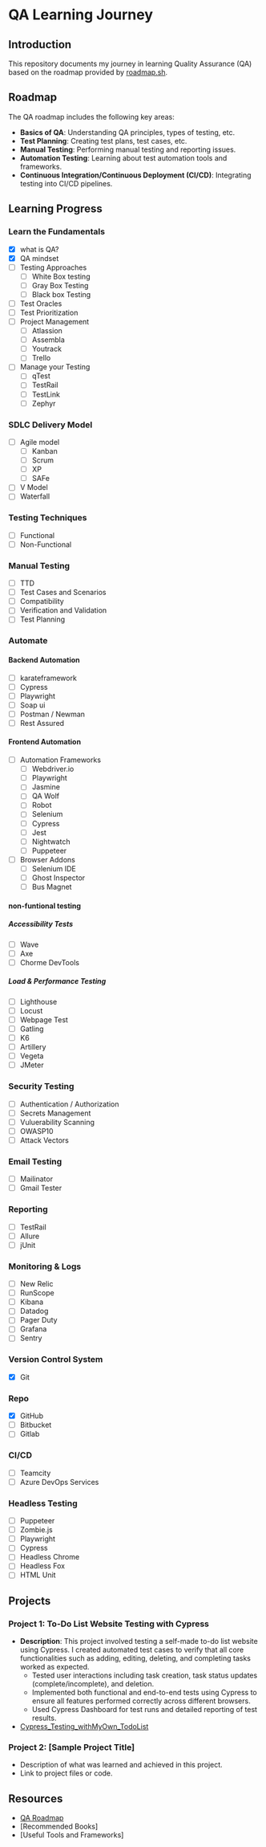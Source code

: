 # QA Learning Journey

## Introduction
This repository documents my journey in learning Quality Assurance (QA) based on the roadmap provided by [roadmap.sh](https://roadmap.sh/qa). 

## Roadmap
The QA roadmap includes the following key areas:
- **Basics of QA**: Understanding QA principles, types of testing, etc.
- **Test Planning**: Creating test plans, test cases, etc.
- **Manual Testing**: Performing manual testing and reporting issues.
- **Automation Testing**: Learning about test automation tools and frameworks.
- **Continuous Integration/Continuous Deployment (CI/CD)**: Integrating testing into CI/CD pipelines.

## Learning Progress
### Learn the Fundamentals
- [x]  what is QA?
- [x] QA mindset
- [ ] Testing Approaches
  - [ ] White Box testing
  - [ ] Gray Box Testing
  - [ ] Black box Testing
- [ ] Test Oracles
- [ ] Test Prioritization
- [ ] Project Management
  - [ ] Atlassion
  - [ ] Assembla
  - [ ] Youtrack
  - [ ] Trello
- [ ] Manage your Testing
  - [ ] qTest
  - [ ] TestRail
  - [ ] TestLink
  - [ ] Zephyr  

### SDLC Delivery Model
- [ ] Agile model
  - [ ] Kanban
  - [ ] Scrum
  - [ ] XP
  - [ ] SAFe
- [ ] V Model
- [ ] Waterfall

### Testing Techniques
- [ ] Functional
- [ ] Non-Functional

### Manual Testing
- [ ] TTD
- [ ] Test Cases and Scenarios
- [ ] Compatibility
- [ ] Verification and Validation
- [ ] Test Planning

### Automate

#### Backend Automation
- [ ] karateframework
- [ ] Cypress
- [ ] Playwright
- [ ] Soap ui
- [ ] Postman / Newman
- [ ] Rest Assured

#### Frontend Automation
- [ ] Automation Frameworks
  - [ ] Webdriver.io
  - [ ] Playwright
  - [ ] Jasmine
  - [ ] QA Wolf
  - [ ] Robot
  - [ ] Selenium
  - [ ] Cypress
  - [ ] Jest
  - [ ] Nightwatch
  - [ ] Puppeteer
- [ ] Browser Addons
  - [ ] Selenium IDE
  - [ ] Ghost Inspector
  - [ ] Bus Magnet
#### non-funtional testing
##### Accessibility Tests
- [ ] Wave
- [ ] Axe
- [ ] Chorme DevTools

##### Load & Performance Testing
- [ ] Lighthouse
- [ ] Locust
- [ ] Webpage Test
- [ ] Gatling
- [ ] K6
- [ ] Artillery
- [ ] Vegeta
- [ ] JMeter
      
### Security Testing
- [ ] Authentication / Authorization
- [ ] Secrets Management
- [ ] Vuluerability Scanning
- [ ] OWASP10
- [ ] Attack Vectors
      
### Email Testing
- [ ] Mailinator
- [ ] Gmail Tester

### Reporting
- [ ] TestRail
- [ ] Allure
- [ ] jUnit

### Monitoring & Logs
- [ ] New Relic
- [ ] RunScope
- [ ] Kibana
- [ ] Datadog
- [ ] Pager Duty
- [ ] Grafana
- [ ] Sentry

### Version Control System
- [x] Git
      
### Repo
- [x] GitHub
- [ ] Bitbucket
- [ ] Gitlab

### CI/CD
- [ ] Teamcity
- [ ] Azure DevOps Services

### Headless Testing
- [ ] Puppeteer
- [ ] Zombie.js
- [ ] Playwright
- [ ] Cypress
- [ ] Headless Chrome
- [ ] Headless Fox
- [ ] HTML Unit

## Projects
### Project 1: To-Do List Website Testing with Cypress
- **Description**: This project involved testing a self-made to-do list website using Cypress. I created automated test cases to verify that all core functionalities such as adding, editing, deleting, and completing tasks worked as expected.
    - Tested user interactions including task creation, task status updates (complete/incomplete), and deletion.
    - Implemented both functional and end-to-end tests using Cypress to ensure all features performed correctly across different browsers.
    - Used Cypress Dashboard for test runs and detailed reporting of test results.
- [Cypress_Testing_withMyOwn_TodoList](https://github.com/K2anC2ai/Cypress_Testing_withMyOwn_TodoList)

### Project 2: [Sample Project Title]
- Description of what was learned and achieved in this project.
- Link to project files or code.

## Resources
- [QA Roadmap](https://roadmap.sh/qa)
- [Recommended Books]
- [Useful Tools and Frameworks]

